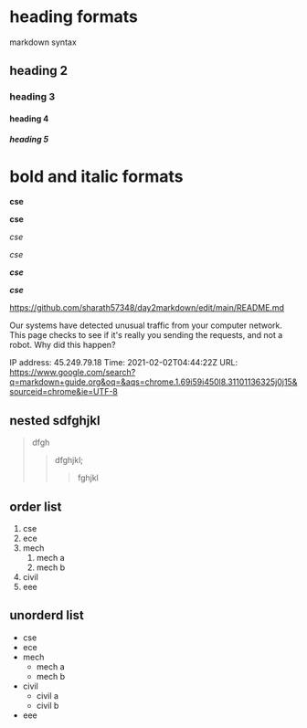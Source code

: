 # heading formats
markdown syntax
## heading 2
### heading 3
#### heading 4
##### heading 5
# bold and italic formats
**cse**

__cse__

*cse*

_cse_

_**cse**_

__*cse*__

https://github.com/sharath57348/day2markdown/edit/main/README.md

Our systems have detected unusual traffic from your computer network. This page checks to see if it's really you sending the requests, and not a robot. Why did this happen?

IP address: 45.249.79.18
Time: 2021-02-02T04:44:22Z
URL: https://www.google.com/search?q=markdown+guide.org&oq=&aqs=chrome.1.69i59i450l8.31101136325j0j15&sourceid=chrome&ie=UTF-8
## nested sdfghjkl
> dfgh
>> dfghjkl;
>>>fghjkl
## order list
1. cse
2. ece
3. mech
    1. mech a
    2. mech b 
4. civil
5. eee
## unorderd list
- cse
- ece
- mech
    * mech a
    * mech b
- civil
    * civil a
    * civil b
- eee

